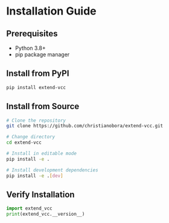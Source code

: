 # Installation Guide

## Prerequisites

- Python 3.8+
- pip package manager

## Install from PyPI

```bash
pip install extend-vcc
```

## Install from Source

```bash
# Clone the repository
git clone https://github.com/christianobora/extend-vcc.git

# Change directory
cd extend-vcc

# Install in editable mode
pip install -e .

# Install development dependencies
pip install -e .[dev]
```

## Verify Installation

```python
import extend_vcc
print(extend_vcc.__version__)
```